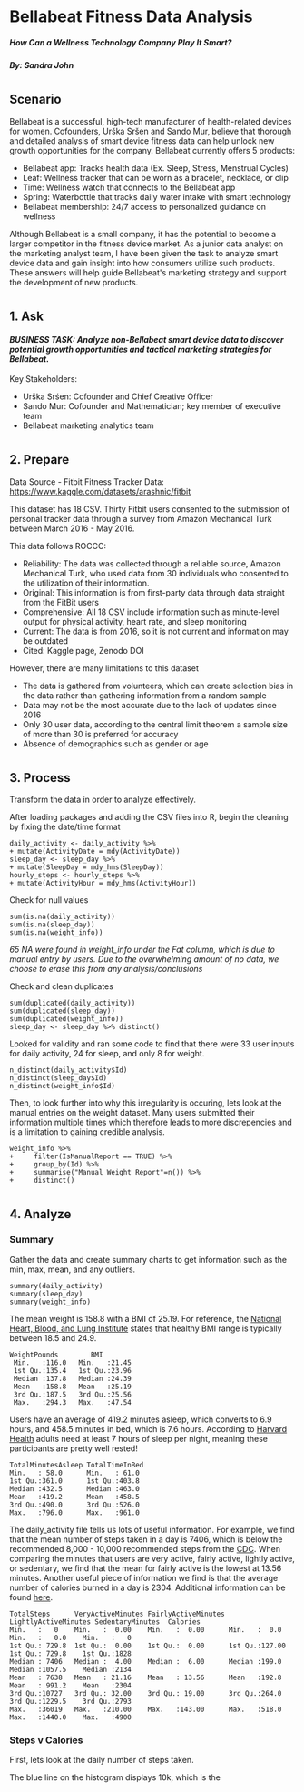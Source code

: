 # Bellabeat Fitness Data Analysis
##### How Can a Wellness Technology Company Play It Smart?
##### By: Sandra John
#

## Scenario
Bellabeat is a successful, high-tech manufacturer of health-related devices for women. Cofounders, Urška Sršen and Sando Mur, believe that thorough and detailed analysis of smart device fitness data can help unlock new growth opportunities for the company. 
Bellabeat currently offers 5 products: 
- Bellabeat app: Tracks health data (Ex. Sleep, Stress, Menstrual Cycles)
- Leaf: Wellness tracker that can be worn as a bracelet, necklace, or clip
- Time: Wellness watch that connects to the Bellabeat app
- Spring: Waterbottle that tracks daily water intake with smart technology
- Bellabeat membership: 24/7 access to personalized guidance on wellness

Although Bellabeat is a small company, it has the potential to become a larger competitor in the fitness device market. As a junior data analyst on the marketing analyst team, I have been given the task to analyze smart device data and gain insight into how consumers utilize such products. These answers will help guide Bellabeat's marketing strategy and support the development of new products. 

#

## 1. Ask
#### *BUSINESS TASK: Analyze non-Bellabeat smart device data to discover potential growth opportunities and tactical marketing strategies for Bellabeat.* ####

Key Stakeholders:
- Urška Srśen: Cofounder and Chief Creative Officer
- Sando Mur: Cofounder and Mathematician; key member of executive team
- Bellabeat marketing analytics team

#

## 2. Prepare
Data Source - Fitbit Fitness Tracker Data: https://www.kaggle.com/datasets/arashnic/fitbit

This dataset has 18 CSV. Thirty Fitbit users consented to the submission of personal tracker data through a survey from Amazon Mechanical Turk between March 2016 - May 2016. 

This data follows ROCCC:
- Reliability: The data was collected through a reliable source, Amazon Mechanical Turk, who used data from 30   individuals who consented to the utilization of their information.
- Original: This information is from first-party data through data straight from the FitBit users
- Comprehensive: All 18 CSV include information such as minute-level output for physical activity, heart rate, and sleep monitoring
- Current: The data is from 2016, so it is not current and information may be outdated
- Cited: Kaggle page, Zenodo DOI

However, there are many limitations to this dataset
- The data is gathered from volunteers, which can create selection bias in the data rather than gathering information from a random sample
- Data may not be the most accurate due to the lack of updates since 2016
- Only 30 user data, according to the central limit theorem a sample size of more than 30 is preferred for accuracy
- Absence of demographics such as gender or age

#

## 3. Process
Transform the data in order to analyze effectively.

After loading packages and adding the CSV files into R, begin the cleaning by fixing the date/time format
```
daily_activity <- daily_activity %>%
+ mutate(ActivityDate = mdy(ActivityDate))
sleep_day <- sleep_day %>%
+ mutate(SleepDay = mdy_hms(SleepDay))
hourly_steps <- hourly_steps %>%
+ mutate(ActivityHour = mdy_hms(ActivityHour))
```

Check for null values
```
sum(is.na(daily_activity))
sum(is.na(sleep_day))
sum(is.na(weight_info))
```
*65 NA were found in weight_info under the Fat column, which is due to manual entry by users. Due to the overwhelming amount of no data, we choose to erase this from any analysis/conclusions*

Check and clean duplicates
```
sum(duplicated(daily_activity))
sum(duplicated(sleep_day))
sum(duplicated(weight_info))
sleep_day <- sleep_day %>% distinct()
```

Looked for validity and ran some code to find that there were 33 user inputs for daily activity, 24 for sleep, and only 8 for weight. 
```
n_distinct(daily_activity$Id) 
n_distinct(sleep_day$Id) 
n_distinct(weight_info$Id)
```
Then, to look further into why this irregularity is occuring, lets look at the manual entries on the weight dataset. Many users submitted their information multiple times which therefore leads to more discrepencies and is a limitation to gaining credible analysis. 
```
weight_info %>%
+     filter(IsManualReport == TRUE) %>%
+     group_by(Id) %>% 
+     summarise("Manual Weight Report"=n()) %>%
+     distinct()
```

#

## 4. Analyze

### Summary
Gather the data and create summary charts to get information such as the min, max, mean, and any outliers. 

```
summary(daily_activity)
summary(sleep_day)
summary(weight_info)
```

The mean weight is 158.8 with a BMI of 25.19. For reference, the [National Heart, Blood, and Lung Institute](https://www.nhlbi.nih.gov/health/heart-healthy-living/healthy-weight#:~:text=Language%20switcher&text=A%20healthy%20weight%20for%20adults,more%20information%20about%20these%20topics.&text=Your%20browser%20can't%20play%20this%20video.&text=An%20error%20occurred.,is%20disabled%20in%20your%20browser.) states that healthy BMI range is typically between 18.5 and 24.9.
```
WeightPounds        BMI       
 Min.   :116.0   Min.   :21.45  
 1st Qu.:135.4   1st Qu.:23.96  
 Median :137.8   Median :24.39  
 Mean   :158.8   Mean   :25.19  
 3rd Qu.:187.5   3rd Qu.:25.56  
 Max.   :294.3   Max.   :47.54  
```

Users have an average of 419.2 minutes asleep, which converts to 6.9 hours, and 458.5 minutes in bed, which is 7.6 hours. According to [Harvard Health](https://www.health.harvard.edu/blog/how-much-sleep-do-you-actually-need-202310302986) adults need at least 7 hours of sleep per night, meaning these participants are pretty well rested!
```
TotalMinutesAsleep TotalTimeInBed 
Min.   : 58.0      Min.   : 61.0  
1st Qu.:361.0      1st Qu.:403.8  
Median :432.5      Median :463.0  
Mean   :419.2      Mean   :458.5  
3rd Qu.:490.0      3rd Qu.:526.0  
Max.   :796.0      Max.   :961.0
```

The daily_activity file tells us lots of useful information. For example, we find that the mean number of steps taken in a day is 7406, which is below the recommended 8,000 - 10,000 recommended steps from the [CDC](https://www.cdc.gov/physical-activity-basics/benefits/index.html). When comparing the minutes that users are very active, fairly active, lightly active, or sedentary, we find that the mean for fairly active is the lowest at 13.56 minutes. Another useful piece of information we find is that the average number of calories burned in a day is 2304. Additional information can be found [here](daily_activity_summary.txt).
```
TotalSteps      VeryActiveMinutes FairlyActiveMinutes LightlyActiveMinutes SedentaryMinutes  Calories                                                                     
Min.   :   0    Min.   :  0.00    Min.   :  0.00      Min.   :  0.0        Min.   :   0.0    Min.   :   0                                                                 1st Qu.: 729.8  1st Qu.:  0.00    1st Qu.:  0.00      1st Qu.:127.00       1st Qu.: 729.8    1st Qu.:1828
Median : 7406   Median :  4.00    Median :  6.00      Median :199.0        Median :1057.5    Median :2134
Mean   : 7638   Mean   : 21.16    Mean   : 13.56      Mean   :192.8        Mean   : 991.2    Mean   :2304 
3rd Qu.:10727   3rd Qu.: 32.00    3rd Qu.: 19.00      3rd Qu.:264.0        3rd Qu.:1229.5    3rd Qu.:2793
Max.   :36019   Max.   :210.00    Max.   :143.00      Max.   :518.0        Max.   :1440.0    Max.   :4900
``` 

### Steps v Calories
First, lets look at the daily number of steps taken.

The blue line on the histogram displays 10k, which is the

























 
